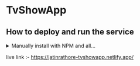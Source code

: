 # TvShowApp

## How to deploy and run the service

<details>
<summary>Manually install with NPM and all...</summary>

First, clone the repo and go to root of repo

```bash
git clone https://github.com/jatinrathore/TvShowApp.git
cd tvshowapp
npm install
```

```bash
npm start
```

or

```bash
npm run dev
```

</details>

live link :- https://jatinrathore-tvshowapp.netlify.app/
